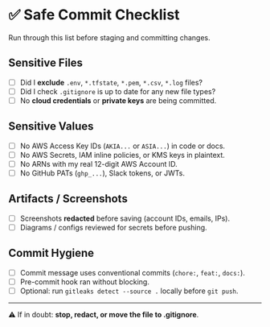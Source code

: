 # ✅ Safe Commit Checklist

Run through this list before staging and committing changes.

## Sensitive Files
- [ ] Did I **exclude** `.env`, `*.tfstate`, `*.pem`, `*.csv`, `*.log` files?
- [ ] Did I check `.gitignore` is up to date for any new file types?
- [ ] No **cloud credentials** or **private keys** are being committed.

## Sensitive Values
- [ ] No AWS Access Key IDs (`AKIA...` or `ASIA...`) in code or docs.
- [ ] No AWS Secrets, IAM inline policies, or KMS keys in plaintext.
- [ ] No ARNs with my real 12-digit AWS Account ID.
- [ ] No GitHub PATs (`ghp_...`), Slack tokens, or JWTs.

## Artifacts / Screenshots
- [ ] Screenshots **redacted** before saving (account IDs, emails, IPs).
- [ ] Diagrams / configs reviewed for secrets before pushing.

## Commit Hygiene
- [ ] Commit message uses conventional commits (`chore:`, `feat:`, `docs:`).
- [ ] Pre-commit hook ran without blocking.
- [ ] Optional: run `gitleaks detect --source .` locally before `git push`.

---

⚠️ If in doubt: **stop, redact, or move the file to .gitignore**.  
